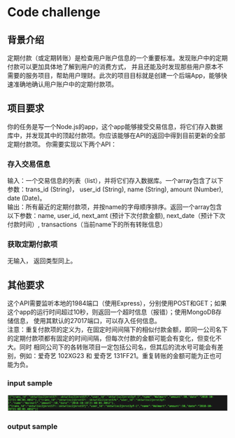 # Code challenge
## 背景介绍
定期付款（或定期转账）是检查用户账户信息的一个重要标准。发现账户中的定期付款可以更加具体地了解到用户的消费方式，
并且还能及时发现那些用户原本不需要的服务项目，帮助用户理财。此次的项目目标就是创建一个后端App，能够快速准确地确认用户账户中的定期付款项。

## 项目要求
你的任务是写一个Node.js的app，这个app能够接受交易信息，将它们存入数据库中，并发现其中的顶起付款项。你应该能够在API的返回中得到目前更新的全部定期付款项。
你需要实现以下两个API：
### 存入交易信息
输入：一个交易信息的列表（list），并将它们存入数据库。一个array包含了以下参数：trans_id (String)， user_id (String),
name (String), amount (Number), date (Date)。   
输出：所有最近的定期付款项，并按name的字母顺序排序。返回一个array包含以下参数：name, user_id, next_amt (预计下次付款金额), 
next_date（预计下次付款时间）, transactions（当前name下的所有转账信息）

### 获取定期付款项
无输入， 返回类型同上。

## 其他要求
这个API需要监听本地的1984端口（使用Express），分别使用POST和GET；如果这个app的运行时间超过10秒，则返回一个超时信息（报错）；使用MongoDB存储信息，
使用其默认的27017端口，可以存入任何信息。   
注意：重复付款项的定义为，在固定时间间隔下的相似付款金额，即同一公司名下的定期付款项都有固定的时间间隔，但每次付款的金额可能会有变化，但变化不大。同时
相同公司下的各转账项目一定包括公司名，但其后的流水号可能会有差别，例如：爱奇艺 102XG23 和 爱奇艺 131FF21。重复转账的金额可能为正也可能为负。

### input sample
![img](https://github.com/seuygr/solution/blob/master/image/%E8%BE%93%E5%85%A5%E5%BC%8F%E6%A0%B7.png)

### output sample
